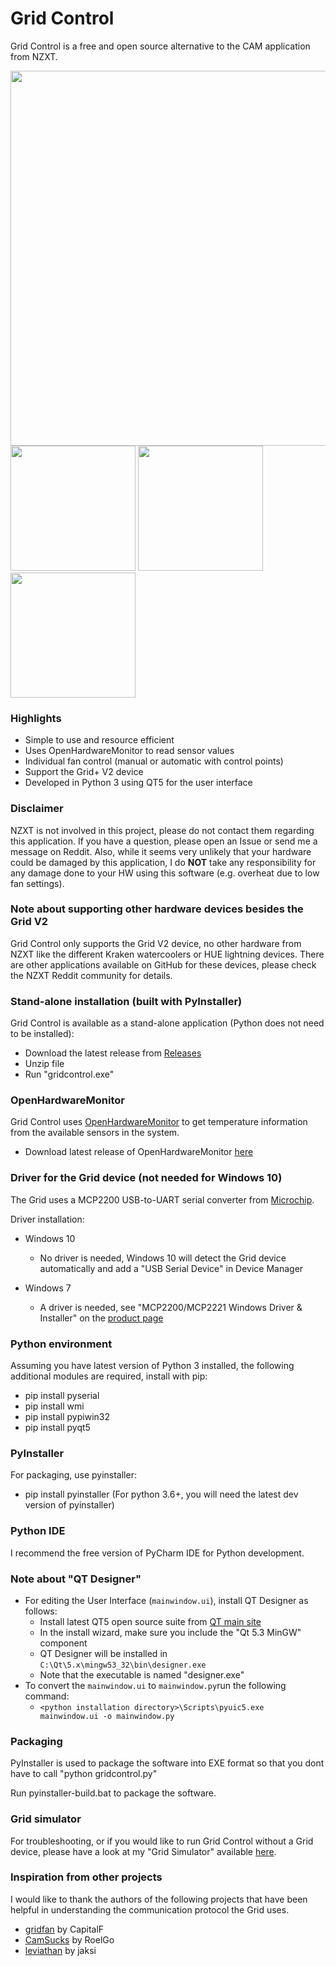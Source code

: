 # Grid Control
Grid Control is a free and open source alternative to the CAM application from NZXT.

<img src="https://github.com/akej74/grid-control/blob/master/screenshots/screenshot_1.png" width="600">

<img src="https://github.com/akej74/grid-control/blob/master/screenshots/screenshot_2.png" width="200">
<img src="https://github.com/akej74/grid-control/blob/master/screenshots/screenshot_3.png" width="200">
<img src="https://github.com/akej74/grid-control/blob/master/screenshots/screenshot_4.png" width="200">

### Highlights
- Simple to use and resource efficient
- Uses OpenHardwareMonitor to read sensor values
- Individual fan control (manual or automatic with control points)
- Support the Grid+ V2 device
- Developed in Python 3 using QT5 for the user interface

### Disclaimer
NZXT is not involved in this project, please do not contact them regarding this application. If you have a question, please open an Issue or send me a message on Reddit. Also, while it seems very unlikely that your hardware could be damaged by this application, I do **NOT** take any responsibility for any damage done to your HW using this software (e.g. overheat due to low fan settings).

### Note about supporting other hardware devices besides the Grid V2
Grid Control only supports the Grid V2 device, no other hardware from NZXT like the different Kraken watercoolers or HUE lightning devices. There are other applications available on GitHub for these devices, please check the NZXT Reddit community for details.

### Stand-alone installation (built with PyInstaller)
Grid Control is available as a stand-alone application (Python does not need to be installed):
- Download the latest release from [Releases](https://github.com/akej74/grid-control/releases)
- Unzip file
- Run "gridcontrol.exe"

### OpenHardwareMonitor
Grid Control uses [OpenHardwareMonitor](https://github.com/openhardwaremonitor/openhardwaremonitor) to get temperature information from the available sensors in the system. 
- Download latest release of OpenHardwareMonitor [here](http://openhardwaremonitor.org/files/openhardwaremonitor-v0.8.0-beta.zip)

### Driver for the Grid device (not needed for Windows 10)
The Grid uses a MCP2200 USB-to-UART serial converter from [Microchip](http://www.microchip.com/wwwproducts/en/en546923).

Driver installation:
- Windows 10
  - No driver is needed, Windows 10 will detect the Grid device automatically and add a "USB Serial Device" in Device Manager
 
- Windows 7
  - A driver is needed, see "MCP2200/MCP2221 Windows Driver & Installer" on the [product page](http://www.microchip.com/wwwproducts/en/en546923)
 
### Python environment
Assuming you have latest version of Python 3 installed, the following additional modules are required, install with pip:
- pip install pyserial
- pip install wmi
- pip install pypiwin32
- pip install pyqt5

### PyInstaller
For packaging, use pyinstaller:
- pip install pyinstaller (For python 3.6+, you will need the latest dev version of pyinstaller)

### Python IDE
I recommend the free version of PyCharm IDE for Python development.

### Note about "QT Designer"
- For editing the User Interface (`mainwindow.ui`), install QT Designer as follows:
  - Install latest QT5 open source suite from [QT main site](https://www.qt.io/)
  - In the install wizard, make sure you include the "Qt 5.3 MinGW" component
  - QT Designer will be installed in `C:\Qt\5.x\mingw53_32\bin\designer.exe`
  - Note that the executable is named "designer.exe"
- To convert the `mainwindow.ui` to `mainwindow.py`run the following command:
  - `<python installation directory>\Scripts\pyuic5.exe mainwindow.ui -o mainwindow.py`

### Packaging
PyInstaller is used to package the software into EXE format so that you dont have to call "python gridcontrol.py"

Run pyinstaller-build.bat to package the software.

### Grid simulator
For troubleshooting, or if you would like to run Grid Control without a Grid device, please have a look at my "Grid Simulator" available [here](https://github.com/akej74/grid-simulator).
 
### Inspiration from other projects
I would like to thank the authors of the following projects that have been helpful in understanding the communication protocol the Grid uses.
- [gridfan](https://github.com/CapitalF/gridfan) by CapitalF
- [CamSucks](https://github.com/RoelGo/CamSucks) by RoelGo
- [leviathan](https://github.com/jaksi/leviathan) by jaksi


